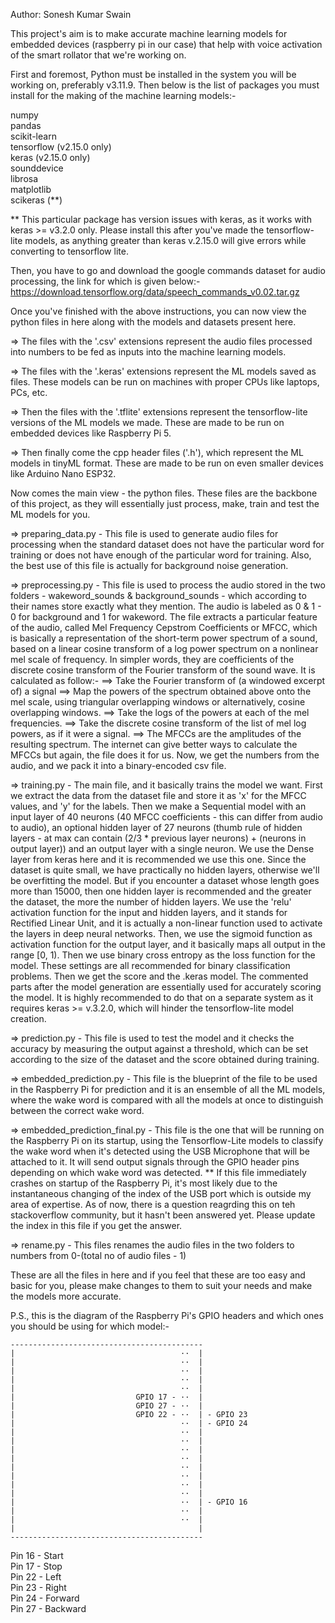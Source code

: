 Author: Sonesh Kumar Swain

This project's aim is to make accurate machine learning models for embedded devices (raspberry pi in our case) that help with
voice activation of the smart rollator that we're working on.

First and foremost, Python must be installed in the system you will be working on, preferably v3.11.9. Then below is the list of
packages you must install for the making of the machine learning models:-

numpy<br>
pandas<br>
scikit-learn<br>
tensorflow (v2.15.0 only)<br>
keras (v2.15.0 only)<br>
sounddevice<br>
librosa<br>
matplotlib<br>
scikeras (**)<br>

** This particular package has version issues with keras, as it works with keras >= v3.2.0 only. Please install this after you've
made the tensorflow-lite models, as anything greater than keras v.2.15.0 will give errors while converting to tensorflow lite.

Then, you have to go and download the google commands dataset for audio processing, the link for which is given below:-
https://download.tensorflow.org/data/speech_commands_v0.02.tar.gz

Once you've finished with the above instructions, you can now view the python files in here along with the models and datasets
present here.

=> The files with the '.csv' extensions represent the audio files processed into numbers to be fed as inputs into the machine 
learning models.

=> The files with the '.keras' extensions represent the ML models saved as files. These models can be run on machines with proper
CPUs like laptops, PCs, etc.

=> Then the files with the '.tflite' extensions represent the tensorflow-lite versions of the ML models we made. These are made
to be run on embedded devices like Raspberry Pi 5.

=> Then finally come the cpp header files ('.h'), which represent the ML models in tinyML format. These are made to be run on even
smaller devices like Arduino Nano ESP32.

Now comes the main view - the python files. These files are the backbone of this project, as they will essentially just process,
make, train and test the ML models for you.

=> preparing_data.py - This file is used to generate audio files for processing when the standard dataset does not have the particular
word for training or does not have enough of the particular word for training. Also, the best use of this file is actually for background
noise generation.

=> preprocessing.py - This file is used to process the audio stored in the two folders - wakeword_sounds & background_sounds - which according
to their names store exactly what they mention. The audio is labeled as 0 & 1 - 0 for background and 1 for wakeword. The file extracts a
particular feature of the audio, called Mel Frequency Cepstrom Coefficients or MFCC, which is basically a representation of the short-term power spectrum of a sound, based on a linear cosine transform of a log power spectrum on a nonlinear mel scale of frequency. In simpler words,
they are coefficients of the discrete cosine transform of the Fourier transform of the sound wave. It is calculated as follow:-
    ==> Take the Fourier transform of (a windowed excerpt of) a signal
    ==> Map the powers of the spectrum obtained above onto the mel scale, using triangular overlapping windows or alternatively, cosine overlapping windows.
    ==> Take the logs of the powers at each of the mel frequencies.
    ==> Take the discrete cosine transform of the list of mel log powers, as if it were a signal.
    ==> The MFCCs are the amplitudes of the resulting spectrum.
The internet can give better ways to calculate the MFCCs but again, the file does it for us. Now, we get the numbers from the audio, and we
pack it into a binary-encoded csv file.

=> training.py - The main file, and it basically trains the model we want. First we extract the data from the dataset file and store it as 'x'
for the MFCC values, and 'y' for the labels. Then we make a Sequential model with an input layer of 40 neurons (40 MFCC coefficients - this can differ from audio to audio), an optional hidden layer of 27 neurons (thumb rule of hidden layers - at max can contain (2/3 * previous layer neurons) + (neurons in output layer)) and an output layer with a single neuron. We use the Dense layer from keras here and it is recommended we use this one. Since the dataset is quite small, we have practically no hidden layers, otherwise we'll be overfitting the model. But if you encounter a dataset whose length goes more than 15000, then one hidden layer is recommended and the greater the dataset, the more the number of hidden layers. We use the 'relu' activation function for the input and hidden layers, and it stands for Rectified Linear Unit, and it is actually a non-linear function used to activate the layers in deep neural networks. Then, we use the sigmoid function as activation function for the output layer, and it basically maps all output in the range [0, 1). Then we use binary cross entropy as the loss function for the model. These settings are all recommended for binary classification problems. Then we get the score and the .keras model. The commented parts after the model generation are essentially used for accurately scoring the model. It is highly recommended to do that on a separate system as it requires keras >= v.3.2.0, which will hinder the tensorflow-lite model creation.

=> prediction.py - This file is used to test the model and it checks the accuracy by measuring the output against a threshold, which can be set according to the size of the dataset and the score obtained during training.

=> embedded_prediction.py - This file is the blueprint of the file to be used in the Raspberry Pi for prediction and it is an ensemble of all the ML models, where the wake word is compared with all the models at once to distinguish between the correct wake word.

=> embedded_prediction_final.py - This file is the one that will be running on the Raspberry Pi on its startup, using the Tensorflow-Lite models to classify the wake word when it's detected using the USB Microphone that will be attached to it. It will send output signals through the GPIO header pins depending on which wake word was detected.
** If this file immediately crashes on startup of the Raspberry Pi, it's most likely due to the instantaneous changing of the index of the USB port which is outside my area of expertise. As of now, there is a question reagrding this on teh stackoverflow community, but it hasn't been answered yet. Please update the index in this file if you get the answer.

=> rename.py - This files renames the audio files in the two folders to numbers from 0-(total no of audio files - 1)

These are all the files in here and if you feel that these are too easy and basic for you, please make changes to them to suit your needs and make the models more accurate.

P.S., this is the diagram of the Raspberry Pi's GPIO headers and which ones you should be using for which model:-

    -------------------------------------------
    |                                     ··  |
    |                                     ··  |
    |                                     ··  |
    |                                     ··  |
    |                                     ··  |
    |                           GPIO 17 - ··  |
    |                           GPIO 27 - ··  |
    |                           GPIO 22 - ··  | - GPIO 23
    |                                     ··  | - GPIO 24
    |                                     ··  |
    |                                     ··  |
    |                                     ··  |
    |                                     ··  |
    |                                     ··  |
    |                                     ··  |
    |                                     ··  |
    |                                     ··  |
    |                                     ··  | - GPIO 16
    |                                     ··  |
    |                                     ··  |
    |                                         |
    -------------------------------------------

Pin 16 - Start<br>
Pin 17 - Stop<br>
Pin 22 - Left<br>
Pin 23 - Right<br>
Pin 24 - Forward<br>
Pin 27 - Backward<br>
